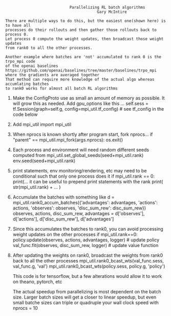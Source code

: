                                 Parallelizing RL batch algorithms
                                            Gary McIntire

    There are multiple ways to do this, but the easiest one(shown here) is to have all 
    processes do their rollouts and then gather those rollouts back to process 0. 
    Let process 0 compute the weight updates, then broadcast those weight updates 
    from rank0 to all the other processes.

    Another example where batches are 'not' accumulated to rank 0 is the trpo_mpi code 
    of the openai baselines https://github.com/openai/baselines/tree/master/baselines/trpo_mpi  
    where the gradients are averaged together
    That method can require more knowledge of the actual algo whereas accumlating batches 
    to rank0 works for almost all batch RL algorithms

1. Make the ConfigProto use as small an amount of memory as possible. It will grow this as needed. 
    Add gpu_options like this ...
    self.sess = tf.Session(graph=self.g, config=mpi_util.tf_config)  # see tf_config in the code below

2. Add mpi_util
	import mpi_util

3. When nprocs is known shortly after program start, fork nprocs...
	if "parent" == mpi_util.mpi_fork(args.nprocs): os.exit()

4. Each process and environment will need random different seeds computed from
    mpi_util.set_global_seeds(seed+mpi_util.rank)
    env.seed(seed+mpi_util.rank)

5. print statements, env monitoring/rendering, etc may need to be conditional such that only 
    one process does it
    if mpi_util.rank == 0: print(...
    it can be useful to prepend print statements with the rank   print( str(mpi_util.rank) + ... )

6. Accumulate the batches with something like
    d = mpi_util.rank0_accum_batches({'advantages': advantages, 'actions': actions, 'observes': observes, 'disc_sum_rew': disc_sum_rew})
    observes, actions, disc_sum_rew, advantages = d['observes'], d['actions'], d['disc_sum_rew'], d['advantages']

7. Since this accumulates the batches to rank0, you can avoid processing weight updates on 
    the other processes
    if mpi_util.rank==0:
        policy.update(observes, actions, advantages, logger)  # update policy
        val_func.fit(observes, disc_sum_rew, logger)  # update value function

8. After updating the weights on rank0, broadcast the weights from rank0 back to all the other processes
    mpi_util.rank0_bcast_wts(val_func.sess, val_func.g, 'val')
    mpi_util.rank0_bcast_wts(policy.sess, policy.g, 'policy')


    This code is for tensorflow, but a few alterations would allow it to work on theano, pytorch, etc

    The actual speedup from parallelizing is most dependent on the batch size. Larger batch sizes 
    will get a closer to linear speedup, but even small batche sizes can triple or quadruple 
    your wall clock speed with nprocs = 10

